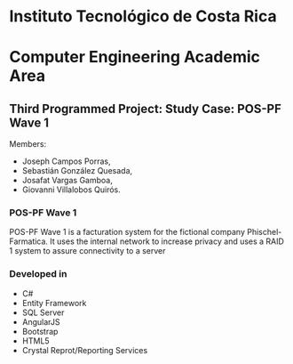# Instituto Tecnológico de Costa Rica
# Computer Engineering Academic Area
## Third Programmed Project: Study Case: POS-PF Wave 1

Members:
* Joseph Campos Porras, 
* Sebastián González Quesada, 
* Josafat Vargas Gamboa, 
* Giovanni Villalobos Quirós.

### POS-PF Wave 1
POS-PF Wave 1 is a facturation system for the fictional company Phischel-Farmatica. It uses the internal network to increase privacy and uses a RAID 1 system to assure connectivity to a server

### Developed in
* C#
* Entity Framework
* SQL Server
* AngularJS
* Bootstrap
* HTML5
* Crystal Reprot/Reporting Services
